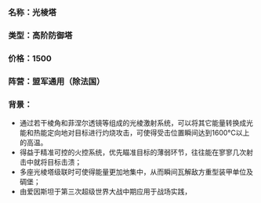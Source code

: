 ### 名称：光棱塔
### 类型：高阶防御塔
### 价格：1500
### 阵营：盟军通用（除法国）
### 背景：
* 通过若干棱角和菲涅尔透镜等组成的光棱激射系统，可以将其它能量转换成光能和热能定向地对目标进行灼烧攻击，可使得受击位置瞬间达到1600°C以上的高温。
* 得益于精准可控的火控系统，优先瞄准目标的薄弱环节，往往能在寥寥几次射击中就将目标击溃；
* 多座光棱塔级联时可使得能量更加地集中，从而瞬间瓦解敌方重型装甲单位及碉堡；
* 由爱因斯坦于第三次超级世界大战中期应用于战场实践，
